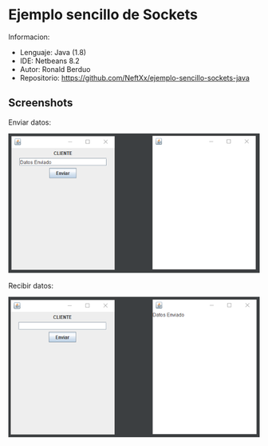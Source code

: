# Ejemplo sencillo de Sockets


Informacion:

* Lenguaje: Java (1.8)
* IDE: Netbeans 8.2
* Autor: Ronald Berduo
* Repositorio: https://github.com/NeftXx/ejemplo-sencillo-sockets-java

## Screenshots


Enviar datos:

![Cliente](docs/01.png "Enviard datos")

Recibir datos:

![Servidor](docs/02.png "Recibir datos")
